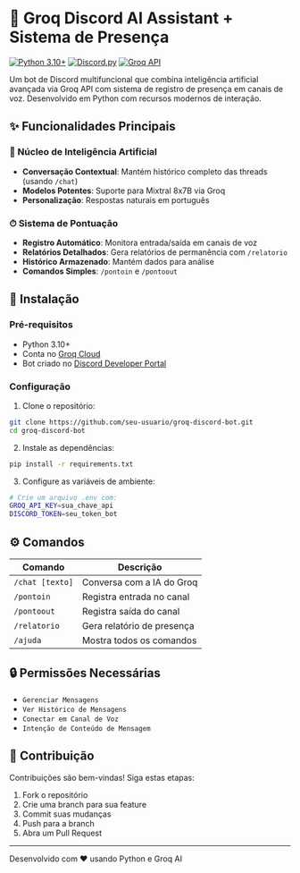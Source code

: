 # 🤖 Groq Discord AI Assistant + Sistema de Presença

[![Python 3.10+](https://img.shields.io/badge/python-3.10%2B-blue)](https://www.python.org/)
[![Discord.py](https://img.shields.io/badge/discord.py-2.3.2+-blue)](https://discordpy.readthedocs.io/)
[![Groq API](https://img.shields.io/badge/Groq-API-green)](https://chat.groq.com/)

Um bot de Discord multifuncional que combina inteligência artificial avançada via Groq API com sistema de registro de presença em canais de voz. Desenvolvido em Python com recursos modernos de interação.

## ✨ Funcionalidades Principais

### 🧠 Núcleo de Inteligência Artificial
- **Conversação Contextual**: Mantém histórico completo das threads (usando `/chat`) 
- **Modelos Potentes**: Suporte para Mixtral 8x7B via Groq 
- **Personalização**: Respostas naturais em português

### ⏱ Sistema de Pontuação
- **Registro Automático**: Monitora entrada/saída em canais de voz
- **Relatórios Detalhados**: Gera relatórios de permanência com `/relatorio`
- **Histórico Armazenado**: Mantém dados para análise
- **Comandos Simples**: `/pontoin` e `/pontoout`

## 🚀 Instalação

### Pré-requisitos
- Python 3.10+
- Conta no [Groq Cloud](https://console.groq.com/)
- Bot criado no [Discord Developer Portal](https://discord.com/developers)

### Configuração
1. Clone o repositório:
```bash
git clone https://github.com/seu-usuario/groq-discord-bot.git
cd groq-discord-bot
```

2. Instale as dependências:
```bash
pip install -r requirements.txt
```

3. Configure as variáveis de ambiente:
```bash
# Crie um arquivo .env com:
GROQ_API_KEY=sua_chave_api
DISCORD_TOKEN=seu_token_bot
```

## ⚙ Comandos

| Comando | Descrição |
|---------|-----------|
| `/chat [texto]` | Conversa com a IA do Groq |
| `/pontoin` | Registra entrada no canal |
| `/pontoout` | Registra saída do canal |
| `/relatorio` | Gera relatório de presença |
| `/ajuda` | Mostra todos os comandos |

## 🔒 Permissões Necessárias
- `Gerenciar Mensagens`
- `Ver Histórico de Mensagens`
- `Conectar em Canal de Voz`
- `Intenção de Conteúdo de Mensagem`

## 🤝 Contribuição
Contribuições são bem-vindas! Siga estas etapas:
1. Fork o repositório
2. Crie uma branch para sua feature
3. Commit suas mudanças
4. Push para a branch
5. Abra um Pull Request

---

Desenvolvido com ❤️ usando Python e Groq AI
